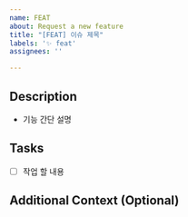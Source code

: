 ```yaml
---
name: FEAT
about: Request a new feature
title: "[FEAT] 이슈 제목"
labels: '✨ feat'
assignees: ''

---
```


## Description
- 기능 간단 설명

## Tasks
- [ ] 작업 할 내용

## Additional Context (Optional)